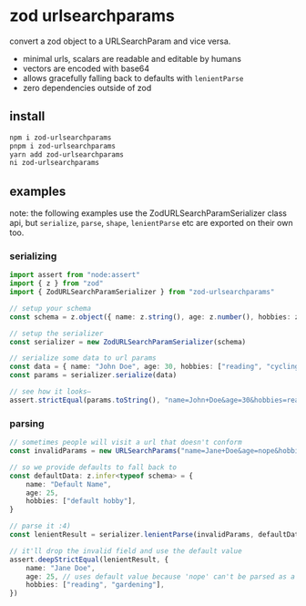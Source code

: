 # zod urlsearchparams

convert a zod object to a URLSearchParam and vice versa.

- minimal urls, scalars are readable and editable by humans
- vectors are encoded with base64
- allows gracefully falling back to defaults with `lenientParse` 
- zero dependencies outside of zod

## install

```bash
npm i zod-urlsearchparams
pnpm i zod-urlsearchparams
yarn add zod-urlsearchparams
ni zod-urlsearchparams
```

## examples

note: the following examples use the ZodURLSearchParamSerializer class api, but `serialize`, `parse`, `shape`, `lenientParse` etc are exported on their own too.

### serializing

```ts
import assert from "node:assert"
import { z } from "zod"
import { ZodURLSearchParamSerializer } from "zod-urlsearchparams"

// setup your schema
const schema = z.object({ name: z.string(), age: z.number(), hobbies: z.array(z.string()) })

// setup the serializer
const serializer = new ZodURLSearchParamSerializer(schema)

// serialize some data to url params
const data = { name: "John Doe", age: 30, hobbies: ["reading", "cycling"] }
const params = serializer.serialize(data)

// see how it looks–
assert.strictEqual(params.toString(), "name=John+Doe&age=30&hobbies=reading&hobbies=cycling")
```

### parsing

```ts
// sometimes people will visit a url that doesn't conform
const invalidParams = new URLSearchParams("name=Jane+Doe&age=nope&hobbies=reading&hobbies=gardening")

// so we provide defaults to fall back to
const defaultData: z.infer<typeof schema> = {
	name: "Default Name",
	age: 25,
	hobbies: ["default hobby"],
}

// parse it :4)
const lenientResult = serializer.lenientParse(invalidParams, defaultData)

// it'll drop the invalid field and use the default value
assert.deepStrictEqual(lenientResult, {
	name: "Jane Doe",
	age: 25, // uses default value because 'nope' can't be parsed as a number
	hobbies: ["reading", "gardening"],
})
```
